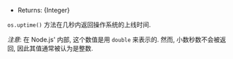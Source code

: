 <!-- YAML
added: v0.3.3
-->

* Returns: {Integer}

`os.uptime()` 方法在几秒内返回操作系统的上线时间.

*注意*: 在 Node.js' 内部, 这个数值是用 `double` 来表示的.
然而, 小数秒数不会被返回, 因此其值通常被认为是整数.
